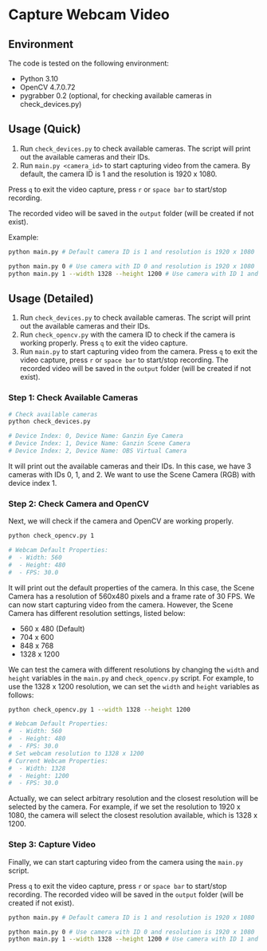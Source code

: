 # Capture Webcam Video

## Environment
The code is tested on the following environment:
- Python 3.10
- OpenCV 4.7.0.72
- pygrabber 0.2 (optional, for checking available cameras in check_devices.py)

## Usage (Quick)
1. Run `check_devices.py` to check available cameras. The script will print out the available cameras and their IDs.
2. Run `main.py <camera_id>` to start capturing video from the camera. By default, the camera ID is 1 and the resolution is 1920 x 1080.

Press `q` to exit the video capture, press `r` or `space bar` to start/stop recording. 

The recorded video will be saved in the `output` folder (will be created if not exist).

Example:
```bash
python main.py # Default camera ID is 1 and resolution is 1920 x 1080

python main.py 0 # Use camera with ID 0 and resolution is 1920 x 1080
python main.py 1 --width 1328 --height 1200 # Use camera with ID 1 and set resolution to 1328 x 1200
```

## Usage (Detailed)
1. Run `check_devices.py` to check available cameras. The script will print out the available cameras and their IDs.
2. Run `check_opencv.py` with the camera ID to check if the camera is working properly. Press `q` to exit the video capture.
3. Run `main.py` to start capturing video from the camera. Press `q` to exit the video capture, press `r` or `space bar` to start/stop recording. The recorded video will be saved in the `output` folder (will be created if not exist).

### Step 1: Check Available Cameras
```bash
# Check available cameras
python check_devices.py

# Device Index: 0, Device Name: Ganzin Eye Camera
# Device Index: 1, Device Name: Ganzin Scene Camera
# Device Index: 2, Device Name: OBS Virtual Camera
```
It will print out the available cameras and their IDs. In this case, we have 3 cameras with IDs 0, 1, and 2. We want to use the Scene Camera (RGB) with device index 1.


### Step 2: Check Camera and OpenCV
Next, we will check if the camera and OpenCV are working properly.
```bash
python check_opencv.py 1

# Webcam Default Properties:
#  - Width: 560
#  - Height: 480
#  - FPS: 30.0
```
It will print out the default properties of the camera. In this case, the Scene Camera has a resolution of 560x480 pixels and a frame rate of 30 FPS. We can now start capturing video from the camera. However, the Scene Camera has different resolution settings, listed below:
* 560 x 480 (Default)
* 704 x 600
* 848 x 768
* 1328 x 1200

We can test the camera with different resolutions by changing the `width` and `height` variables in the `main.py` and `check_opencv.py` script. For example, to use the 1328 x 1200 resolution, we can set the `width` and `height` variables as follows:
```bash
python check_opencv.py 1 --width 1328 --height 1200

# Webcam Default Properties:
#  - Width: 560
#  - Height: 480
#  - FPS: 30.0
# Set webcam resolution to 1328 x 1200
# Current Webcam Properties:
#  - Width: 1328
#  - Height: 1200
#  - FPS: 30.0
```

Actually, we can select arbitrary resolution and the closest resolution will be selected by the camera. For example, if we set the resolution to 1920 x 1080, the camera will select the closest resolution available, which is 1328 x 1200.

### Step 3: Capture Video
Finally, we can start capturing video from the camera using the `main.py` script. 

Press `q` to exit the video capture, press `r` or `space bar` to start/stop recording. The recorded video will be saved in the `output` folder (will be created if not exist).

```bash
python main.py # Default camera ID is 1 and resolution is 1920 x 1080

python main.py 0 # Use camera with ID 0 and resolution is 1920 x 1080
python main.py 1 --width 1328 --height 1200 # Use camera with ID 1 and set resolution to 1328 x 1200
```